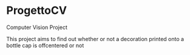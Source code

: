 # ProgettoCV
Computer Vision Project

This project aims to find out whether or not a decoration printed onto a bottle cap is offcentered or not
